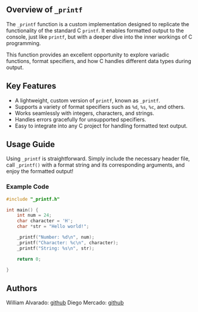 ## Overview of `_printf`

The `_printf` function is a custom implementation designed to replicate the functionality of the standard C `printf`. It enables formatted output to the console, just like `printf`, but with a deeper dive into the inner workings of C programming.

This function provides an excellent opportunity to explore variadic functions, format specifiers, and how C handles different data types during output.

## Key Features

- A lightweight, custom version of `printf`, known as `_printf`.
- Supports a variety of format specifiers such as `%d`, `%s`, `%c`, and others.
- Works seamlessly with integers, characters, and strings.
- Handles errors gracefully for unsupported specifiers.
- Easy to integrate into any C project for handling formatted text output.

## Usage Guide

Using `_printf` is straightforward. Simply include the necessary header file, call `_printf()` with a format string and its corresponding arguments, and enjoy the formatted output!

### Example Code

```c
#include "_printf.h"

int main() {
    int num = 24;
    char character = 'H';
    char *str = "Hello world!";

    _printf("Number: %d\n", num);
    _printf("Character: %c\n", character);
    _printf("String: %s\n", str);

    return 0;

}
```

## Authors 
William Alvarado: [github](https://github.com/chaosdafunni)
Diego Mercado: [github](https://github.com/DMC254)
